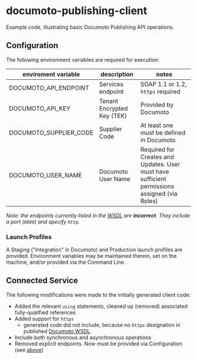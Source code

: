 # documoto-publishing-client

Example code, illustrating basic Documoto Publishing API operations.

## Configuration

The following environment variables are required for execution:

|enviroment variable | description | notes |
|--------------------|-------------|-------|
| DOCUMOTO_API_ENDPOINT | Services endpoint | SOAP 1.1 or 1.2, `https` required |
| DOCUMOTO_API_KEY | Tenant Encrypted Key (TEK) | Provided by Documoto |
| DOCUMOTO_SUPPLIER_CODE | Supplier Code | At least one must be defined in Documoto |
| DOCUMOTO_USER_NAME | Documoto User Name | Required for Creates and Updates. User must have sufficient permissions assigned (via Roles) |

*Note: the endpoints currently listed in the [WSDL](https://documoto.digabit.com/dws/services/PublishingService20?wsdl) are **incorrect**.
They include a port (`8080`) and specify `http`.*

### Launch Profiles

A Staging ("Integration" in Documoto) and Production launch profiles are provided.
Environment variables may be maintained therein, set on the machine, and/or provided via the Command Line.

## Connected Service

The following modifications were made to the initially generated client code:

- Added the relevant `using` statements, cleaned up (removed) associated fully-qualified references
- Added support for `https`
  - generated code did not include, because no `https` designation in published [Documoto WSDL](https://documoto.digabit.com/dws/services/PublishingService20?wsdl).
- Include both synchronous and asynchronous operations
- Removed explicit endpoints. Now must be provided via Configuration (see [above](#configuration))
  